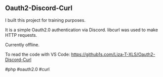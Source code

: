 ## Oauth2-Discord-Curl

I built this project for training purposes.

It is a simple Oauth2.0 authentication via Discord. libcurl was used to make HTTP requests.

Currently offline.

To read the code with VS Code: https://github1s.com/Liza-T-XLS/Oauth2-Discord-Curl

#php #oauth2.0 #curl